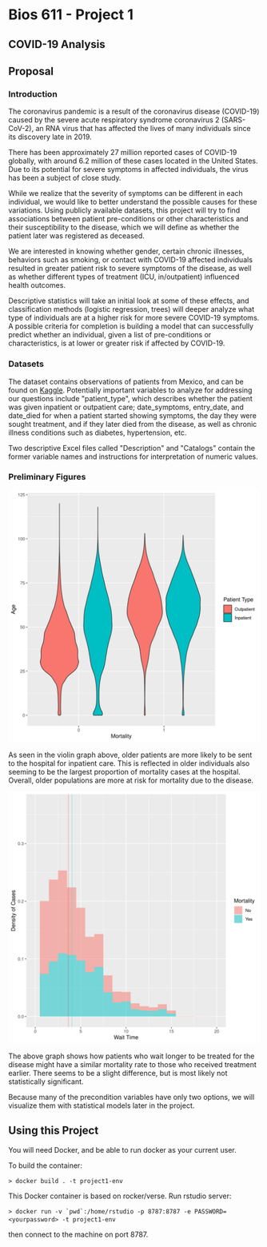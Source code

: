 Bios 611 - Project 1
====================
COVID-19 Analysis
------------------
Proposal
--------
### Introduction

The coronavirus pandemic is a result of the coronavirus disease (COVID-19) caused by the severe acute respiratory syndrome coronavirus 2 (SARS-CoV-2), an RNA virus that has affected the lives of many individuals since its discovery late in 2019. 

There has been approximately 27 million reported cases of COVID-19 globally, with around 6.2 million of these cases located in the United States. Due to its potential for severe symptoms in affected individuals, the virus has been a subject of close study.

While we realize that the severity of symptoms can be different in each individual, we would like to better understand the possible causes for these variations. Using publicly available datasets, this project will try to find associations between patient pre-conditions or other characteristics and their susceptibility to the disease, which we will define as whether the patient later was registered as deceased. 

We are interested in knowing whether gender, certain chronic illnesses, behaviors such as smoking, or contact with COVID-19 affected individuals resulted in greater patient risk to severe symptoms of the disease, as well as whether different types of treatment (ICU, in/outpatient) influenced health outcomes. 

Descriptive statistics will take an initial look at some of these effects, and classification methods (logistic regression, trees) will deeper analyze what type of individuals are at a higher risk for more severe COVID-19 symptoms. A possible criteria for completion is building a model that can successfully predict whether an individual, given a list of pre-conditions or characteristics, is at lower or greater risk if affected by COVID-19.

### Datasets

The dataset contains observations of patients from Mexico, and can be found on [Kaggle](https://www.kaggle.com/tanmoyx/covid19-patient-precondition-dataset#). Potentially important variables to analyze for addressing our questions include "patient_type", which describes whether the patient was given inpatient or outpatient care; date_symptoms, entry_date, and date_died for when a patient started showing symptoms, the day they were sought treatment, and if they later died from the disease, as well as chronic illness conditions such as diabetes, hypertension, etc. 

Two descriptive Excel files called "Description" and "Catalogs" contain the former variable names and instructions for interpretation of numeric values. 

### Preliminary Figures
<img src="figures/Patient_Type_Age.png" width="600">

As seen in the violin graph above, older patients are more likely to be sent to the hospital for inpatient care. This is reflected in older individuals also seeming to be the largest proportion of mortality cases at the hospital. Overall, older populations are more at risk for mortality due to the disease. 

<img src="figures/Wait_Time.png" width="600">

The above graph shows how patients who wait longer to be treated for the disease might have a similar mortality rate to those who received treatment earlier. There seems to be a slight difference, but is most likely not statistically significant. 

Because many of the precondition variables have only two options, we will visualize them with statistical models later in the project. 

Using this Project
-----------------

You will need Docker, and be able to run docker as your current user.

To build the container: 

    > docker build . -t project1-env
    
This Docker container is based on rocker/verse. Run rstudio server:
    
    > docker run -v `pwd`:/home/rstudio -p 8787:8787 -e PASSWORD=<yourpassword> -t project1-env
      
then connect to the machine on port 8787.

